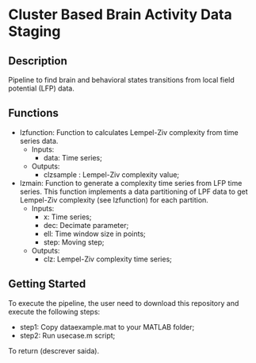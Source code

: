 # Cluster Based Brain Activity Data Staging

## Description

Pipeline to find brain and behavioral states transitions from local field potential (LFP) data.

## Functions

* lzfunction: Function to calculates Lempel-Ziv complexity from time series data.
  - Inputs:
    * data: Time series;
  - Outputs:
    * clzsample : Lempel-Ziv complexity value;
* lzmain: Function to generate a complexity time series from LFP time series. This function implements a data partitioning of LPF data to get Lempel-Ziv complexity (see lzfunction) for each partition.
  - Inputs:
    * x: Time series;
    * dec: Decimate parameter;
    * ell: Time window size in points;
    * step: Moving step;
  - Outputs:
    * clz: Lempel-Ziv complexity time series;

## Getting Started

To execute the pipeline, the user need to download this repository and execute the following steps:

* step1: Copy dataexample.mat to your MATLAB folder;
* step2: Run usecase.m script;

To return (descrever saida).
